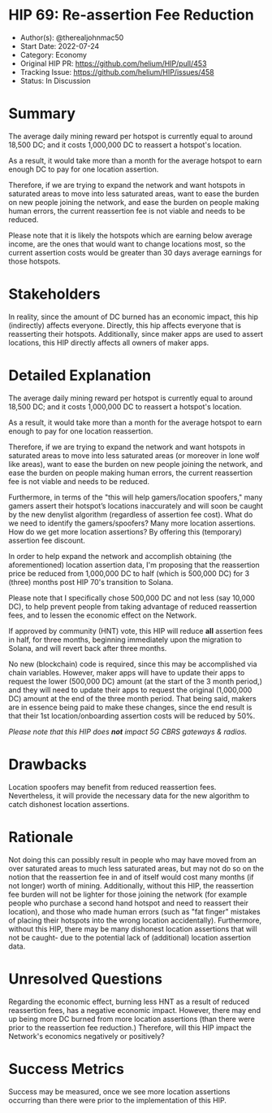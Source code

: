 # HIP 69: Re-assertion Fee Reduction

- Author(s): @therealjohnmac50
- Start Date: 2022-07-24
- Category: Economy
- Original HIP PR: <https://github.com/helium/HIP/pull/453>
- Tracking Issue: <https://github.com/helium/HIP/issues/458>
- Status: In Discussion

# Summary

The average daily mining reward per hotspot is currently equal to around 18,500 DC; and it costs 1,000,000 DC to reassert a hotspot's location.

As a result, it would take more than a month for the average hotspot to earn enough DC to pay for one location assertion.

Therefore, if we are trying to expand the network and want hotspots in saturated areas to move into less saturated areas, want to ease the burden on new people joining the network, and ease the burden on people making human errors, the current reassertion fee is not viable and needs to be reduced. 

Please note that it is likely the hotspots which are earning below average income, are the ones that would want to change locations most, so the current assertion costs would be greater than 30 days average earnings for those hotspots. 

# Stakeholders

In reality, since the amount of DC burned has an economic impact, this hip (indirectly) affects everyone. Directly, this hip affects everyone that is reasserting their hotspots. Additionally, since maker apps are used to assert locations, this HIP directly affects all owners of maker apps.

# Detailed Explanation

The average daily mining reward per hotspot is currently equal to around 18,500 DC; and it costs 1,000,000 DC to reassert a hotspot's location.

As a result, it would take more than a month for the average hotspot to earn enough to pay for one location reassertion.

Therefore, if we are trying to expand the network and want hotspots in saturated areas to move into less saturated areas (or moreover in lone wolf like areas), want to ease the burden on new people joining the network, and ease the burden on people making human errors, the current reassertion fee is not viable and needs to be reduced.

Furthermore, in terms of the "this will help gamers/location spoofers," many gamers assert their hotspot’s locations inaccurately and will soon be caught by the new denylist algorithm (regardless of assertion fee cost). What do we need to identify the gamers/spoofers? Many more location assertions. How do we get more location assertions? By offering this (temporary) assertion fee discount. 

In order to help expand the network and accomplish obtaining (the aforementioned) location assertion data, I'm proposing that the reassertion price be reduced from 1,000,000 DC to half (which is 500,000 DC) for 3 (three) months post HIP 70's transition to Solana.

Please note that I specifically chose 500,000 DC and not less (say 10,000 DC), to help prevent people from taking advantage of reduced reassertion fees, and to lessen the economic effect on the Network.

If approved by community (HNT) vote, this HIP will reduce **all** assertion fees in half, for three months, beginning immediately upon the migration to Solana, and will revert back after three months. 

No new (blockchain) code is required, since this may be accomplished via chain variables. However, maker apps will have to update their apps to request the lower (500,000 DC) amount (at the start of the 3 month period,) and they will need to update their apps to request the original (1,000,000 DC) amount at the end of the three month period. That being said, makers are in essence being paid to make these changes, since the end result is that their 1st location/onboarding assertion costs will be reduced by 50%. 

*Please note that this HIP does **not** impact 5G CBRS gateways & radios.*


# Drawbacks

Location spoofers may benefit from reduced reassertion fees. Nevertheless, it will provide the necessary data for the new algorithm to catch dishonest location assertions.


# Rationale

Not doing this can possibly result in people who may have moved from an over saturated areas to much less saturated areas, but may not do so on the notion that the reassertion fee in and of itself would cost many months (if not longer) worth of mining. Additionally, without this HIP, the reassertion fee burden will not be lighter for those joining the network (for example people who purchase a second hand hotspot and need to reassert their location), and those who made human errors (such as "fat finger" mistakes of placing their hotspots into the wrong location accidentally). Furthermore, without this HIP, there may be many dishonest location assertions that will not be caught- due to the potential lack of (additional) location assertion data. 


# Unresolved Questions

Regarding the economic effect, burning less HNT as a result of reduced reassertion fees, has a negative economic impact. However, there may end up being more DC burned from more location assertions (than there were prior to the reassertion fee reduction.) Therefore, will this HIP impact the Network's economics negatively or positively?


# Success Metrics

Success may be measured, once we see more location assertions occurring than there were prior to the implementation of this HIP. 
